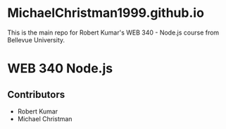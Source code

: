 # MichaelChristman1999.github.io
This is the main repo for Robert Kumar's WEB 340 - Node.js course from Bellevue University.
<h1>WEB 340 Node.js</h1>
<h2>Contributors</h2>
<ul>
  <li>Robert Kumar</li>
  <li>Michael Christman</li>
 </ul>
